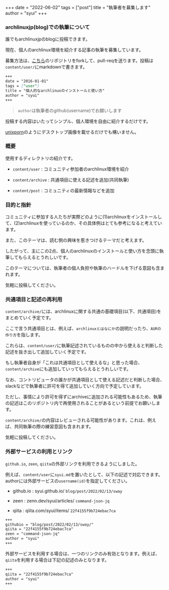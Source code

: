 +++
date = "2022-06-02"
tags =  ["post"]
title = "執筆者を募集します"
author = "syui"
+++

### archlinuxjp(blog)での執筆について

誰でもarchlinuxjpのblogに投稿できます。

現在、個人のarchlinux環境を紹介する記事の執筆を募集しています。

募集方法は、[こちら](https://github.com/ArchLinuxJP/archlinuxjp.github.io)のリポジトリをforkして、pull-reqを送ります。投稿は`content/user/`にmarkdownで書きます。

```html:./content/user/syui.md
+++
date = "2016-01-01"
tags = ["user"]
title = "個人的なarchlinuxのインストールと使い方"
author = "syui"
+++
```

> `author`は執筆者のgithub(username)でお願いします

投稿する内容はいたってシンプル、個人環境を自由に紹介するだけです。

[unixporn](https://www.reddit.com/r/unixporn/)のようにデスクトップ画像を載せるだけでも構いません。

### 概要

使用するディレクトリの紹介です。

- `content/user` : コミュニティ参加者のarchlinux環境を紹介

- `content/archive` : 共通項目に使える記述を追加(共同執筆)

- `content/post` : コミュニティの最新情報などを追加

### 目的と指針

コミュニティに参加する人たちが実際どのように(1)archlinuxをインストールして、(2)archlinuxを使っているのか、その具体例はとても参考になると考えています。

また、このテーマは、読む側の興味を惹きつけるテーマだと考えます。

したがって、主にこの2点、個人のarchlinuxのインストールと使い方を念頭に執筆してもらえるとうれしいです。

このテーマについては、執筆者の個人負担や執筆のハードルを下げる意図も含まれます。

気軽に投稿してください。

### 共通項目と記述の再利用

`content/archive/`には、archlinuxに関する共通の基礎項目(以下、共通項目)をまとめていく予定です。

ここで言う共通項目とは、例えば、`archlinuxとはなにか`の説明だったり、`AURの作り方`を指します。

これらは、`content/user/`に執筆記述されているものの中から使えると判断した記述を抜き出して追加していく予定です。

もし執筆者自身が「これは共通項目として使えるな」と思った場合、`content/archive`にも追加していってもらえるとうれしいです。

なお、コントリビュータの誰かが共通項目として使える記述だと判断した場合、slackなどで執筆者に許可を得て追加していく方向で予定しています。

ただし、事情により許可を得ずにarchiveに追加される可能性もあるため、執筆の記述はこのリポジトリ内で再使用されることがあるという前提でお願いします。

`content/archive/`の内容はレビューされる可能性があります。これは、例えば、共同執筆の際の練習意図も含まれます。

気軽に投稿してください。

### 外部サービスの利用とリンク

`github.io`, `zeen`, `qiita`の外部リンクを利用できるようにしました。

例えば、`content/user`に`syui.md`を置いたとして、以下の記述で対応できます。authorには外部サービスの`username(id)`を指定してください。

- github.io : syui.github.io/ `blog/post/2022/02/13/sway`

- zeen : zenn.dev/syui/articles/ `command-json-jq`

- qiita : qiita.com/syui/items/ `22f4155f9b724ebac7ca`

```html:./content/user/syui.md
+++
githubio = "blog/post/2022/02/13/sway/"
qiita = "22f4155f9b724ebac7ca"
zeen = "command-json-jq"
author = "syui"
+++
```

外部サービスを利用する場合は、一つのリンクのみ有効となります。例えば、`qiita`を利用する場合は下記の記述のみとなります。

```html:./content/user/syui.md
+++
qiita = "22f4155f9b724ebac7ca"
author = "syui"
+++
```
